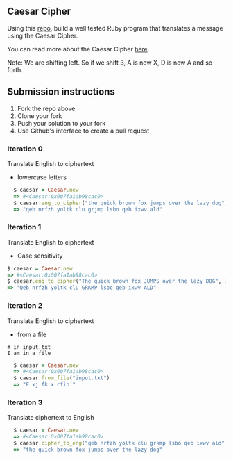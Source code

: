 ## Caesar Cipher
Using this [repo](https://github.com/turingschool-examples/caesar_cipher), build a well tested Ruby program that translates a message using the Caesar Cipher.

You can read more about the Caesar Cipher [here](https://en.wikipedia.org/wiki/Caesar_cipher).

Note: We are shifting left. So if we shift 3, A is now X, D is now A and so forth.


## Submission instructions

1. Fork the repo above
2. Clone your fork
3. Push your solution to your fork
4. Use Github's interface to create a pull request

### Iteration 0
Translate English to ciphertext
* lowercase letters

```ruby
  $ caesar = Caesar.new
  => #<Caesar:0x007fa1ab98cac0>
  $ caesar.eng_to_cipher("the quick brown fox jumps over the lazy dog", 3) 
  => "qeb nrfzh yoltk clu grjmp lsbo qeb ixwv ald"
```
### Iteration 1
Translate English to ciphertext
* Case sensitivity

```ruby
$ caesar = Caesar.new
=> #<Caesar:0x007fa1ab98cac0>
$ caesar.eng_to_cipher("The quick brown fox JUMPS over the lazy DOG", 3)
=> "Qeb nrfzh yoltk clu GRKMP lsbo qeb ixwv ALD"
```


### Iteration 2  
Translate English to ciphertext
* from a file  

```
# in input.txt
I am in a file
```

```ruby
  $ caesar = Caesar.new
  => #<Caesar:0x007fa1ab98cac0>
  $ caesar.from_file("input.txt")
  => "F xj fk x cfib "
```

### Iteration 3
Translate ciphertext to English

```ruby
  $ caesar = Caesar.new
  => #<Caesar:0x007fa1ab98cac0>
  $ caesar.cipher_to_eng("qeb nrfzh yoltk clu grkmp lsbo qeb ixwv ald")
  => "the quick brown fox jumps over the lazy dog"
```
